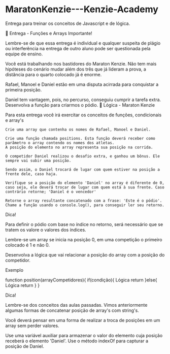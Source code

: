 # MaratonKenzie---Kenzie-Academy
Entrega para treinar os conceitos de Javascript e de lógica.


🏁 Entrega - Funções e Arrays
Importante!

Lembre-se de que essa entrega é individual e qualquer suspeita de plágio ou interferência na entrega de outro aluno pode ser questionada pela equipe de ensino.

Você está trabalhando nos bastidores do Maraton Kenzie. Não tem mais hipóteses do cenário mudar além dos três que já lideram a prova, a distância para o quarto colocado já é enorme.

Rafael, Manoel e Daniel estão em uma disputa acirrada para conquistar a primeira posição.

Daniel tem vantagem, pois, no percurso, conseguiu cumprir a tarefa extra. Desenvolva a função para criarmos o pódio.
🧠 Lógica - Maraton Kenzie

Para esta entrega você irá exercitar os conceitos de funções, condicionais e array's

    Crie uma array que contenha os nomes de Rafael, Manoel e Daniel.
    
    Crie uma função chamada positions. Esta função deverá receber como parâmetro o array contendo os nomes dos atletas.
    A posição do elemento no array representa sua posição na corrida.
    
    O competidor Daniel realizou o desafio extra, e ganhou um bônus. Ele sempre vai subir uma posição.
    
    Sendo assim, o Daniel trocará de lugar com quem estiver na posição a frente dele, caso haja.
    
    Verifique se a posição do elemento 'Daniel' no array é diferente de 0, caso seja, ele deverá trocar de lugar com quem está à sua frente. Caso contrário retorne; 'Daniel é o vencedor'
    
    Retorne o array resultante concatenado com a frase: 'Este é o pódio'.
    Chame a função usando o console.log(), para conseguir ler seu retorno.
    

Dica!

Para definir o pódio com base no índice no retorno, será necessário que se tratem os valore o valores dos índices.

Lembre-se um array se inicia na posição 0, em uma competição o primeiro colocado é 1 e não 0.

Desenvolva a lógica que vai relacionar a posição do array com a posição do competidor.

Exemplo

function position(arrayCompetidores){
  if(condição){
    Lógica
    return 
  }else{
    Lógica 
    return
  }
}

Dica!

Lembre-se dos conceitos das aulas passadas. Vimos anteriormente algumas formas de concatenar posição de array's com string's.

Você deverá pensar em uma forma de realizar a troca de posições em um array sem perder valores.

Use uma variável auxiliar para armazenar o valor do elemento cuja posição receberá o elemento 'Daniel'. Use o método indexOf para capturar a posição de Daniel.
